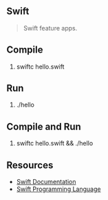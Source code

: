 Swift
-----
>Swift feature apps.

Compile
-------
1. swiftc hello.swift

Run
---
1. ./hello

Compile and Run
---------------
1. swiftc hello.swift && ./hello

Resources
---------
* [Swift Documentation]([text](https://www.swift.org/documentation/))
* [Swift Programming Language]([text](https://docs.swift.org/swift-book/documentation/the-swift-programming-language/))